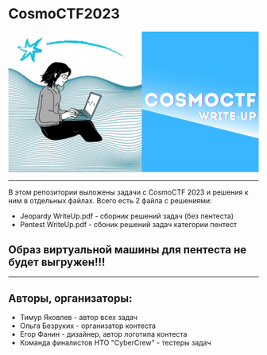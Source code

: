 # CosmoCTF2023
![Image alt](https://github.com/AskoRBINKAs/CosmoCTF2023/blob/main/kD6wluPFAVg.jpg)
____
В этом репозитории выложены задачи с CosmoCTF 2023 и решения к ним в отдельных файлах.
Всего есть 2 файла с решениями:
* Jeopardy WriteUp.pdf - сборник решений задач (без пентеста)
* Pentest WriteUp.pdf - сбоник решений задач категории пентест

## Образ виртуальной машины для пентеста не будет выгружен!!!
____
## Авторы, организаторы:
* Тимур Яковлев - автор всех задач
* Ольга Безруких - организатор контеста
* Егор Фанин - дизайнер, автор логотипа контеста
* Команда финалистов НТО "CyberCrew" - тестеры задач 
